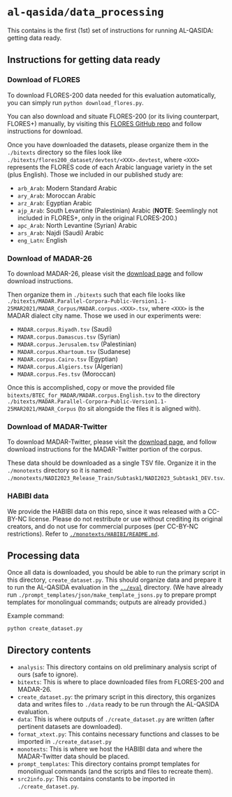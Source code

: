 # `al-qasida/data_processing`

This contains is the first (1st) set of instructions for running AL-QASIDA: 
getting data ready. 

## Instructions for getting data ready 

### Download of FLORES

To download FLORES-200 data needed for this evaluation automatically, you can simply run `python download_flores.py`.

You can also download and situate FLORES-200 (or its living counterpart, FLORES+) manually, by visiting 
this [FLORES GitHub repo](https://github.com/facebookresearch/flores/blob/main/flores200/README.md) and follow instructions for download. 

Once you have downloaded the datasets, please organize them in the `./bitexts` directory so the files look 
like `./bitexts/flores200_dataset/devtest/<XXX>.devtest`, where `<XXX>` represents the FLORES code of each
Arabic language variety in the set (plus English). Those we included in our published study are:

- `arb_Arab`: Modern Standard Arabic
- `ary_Arab`: Moroccan Arabic 
- `arz_Arab`: Egyptian Arabic 
- `ajp_Arab`: South Levantine (Palestinian) Arabic (**NOTE**: Seemlingly not included in FLORES+, only in the original FLORES-200.)
- `apc_Arab`: North Levantine (Syrian) Arabic
- `ars_Arab`: Najdi (Saudi) Arabic 
- `eng_Latn`: English

### Download of MADAR-26

To download MADAR-26, please visit the [download page](https://camel.abudhabi.nyu.edu/madar-parallel-corpus/) 
and follow download instructions. 

Then organize them in `./bitexts` such that each file looks like `./bitexts/MADAR.Parallel-Corpora-Public-Version1.1-25MAR2021/MADAR_Corpus/MADAR.corpus.<XXX>.tsv`, where `<XXX>` is the MADAR dialect city name. 
Those we used in our experiments were: 

- `MADAR.corpus.Riyadh.tsv` (Saudi)
- `MADAR.corpus.Damascus.tsv` (Syrian)
- `MADAR.corpus.Jerusalem.tsv` (Palestinian)
- `MADAR.corpus.Khartoum.tsv` (Sudanese)
- `MADAR.corpus.Cairo.tsv` (Egyptian)
- `MADAR.corpus.Algiers.tsv` (Algerian)
- `MADAR.corpus.Fes.tsv` (Moroccan)

Once this is accomplished, copy or move the provided file `bitexts/BTEC_for_MADAR/MADAR.corpus.English.tsv` 
to the directory `./bitexts/MADAR.Parallel-Corpora-Public-Version1.1-25MAR2021/MADAR_Corpus` (to sit 
alongside the files it is aligned with). 

### Download of MADAR-Twitter

To download MADAR-Twitter, please visit the [download page](https://camel.abudhabi.nyu.edu/madar-shared-task-2019/), and follow download instructions for the MADAR-Twitter portion of the corpus. 

These data should be downloaded as a single TSV file. Organize it in the `./monotexts` directory so it 
is named: `./monotexts/NADI2023_Release_Train/Subtask1/NADI2023_Subtask1_DEV.tsv`. 

### HABIBI data

We provide the HABIBI data on this repo, since it was released with a CC-BY-NC license. 
Please do not restribute or use without crediting its original creators, and do not use for commercial 
purposes (per CC-BY-NC restrictions). Refer to [`./monotexts/HABIBI/README.md`](./monotexts/HABIBI/README.md).

## Processing data

Once all data is downloaded, you should be able to run the primary script in this directory, 
`create_dataset.py`. This should organize data and prepare it to run the AL-QASIDA evaluation in the 
[`../eval`](../eval) directory. (We have already run `./prompt_templates/json/make_template_jsons.py` 
to prepare prompt templates for monolingual commands; outputs are already provided.) 

Example command: 

```
python create_dataset.py
```

## Directory contents

- `analysis`: This directory contains on old preliminary analysis script of ours (safe to ignore).
- `bitexts`: This is where to place downloaded files from FLORES-200 and MADAR-26.
- `create_dataset.py`: the primary script in this directory, this organizes data and writes files to `./data` ready to be run through the AL-QASIDA evaluation.
- `data`: This is where outputs of `./create_dataset.py` are written (after pertinent datasets are downloaded).
- `format_xtext.py`: This contains necessary functions and classes to be imported in `./create_dataset.py`
- `monotexts`: This is where we host the HABIBI data and where the MADAR-Twitter data should be placed.
- `prompt_templates`: This directory contains prompt templates for monolingual commands (and the scripts and files to recreate them).
- `src2info.py`: This contains constants to be imported in `./create_dataset.py`.


